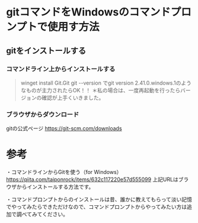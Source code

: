 # gitコマンドをWindowsのコマンドプロンプトで使用す方法

## gitをインストールする
### コマンドライン上からインストールする
 > winget install Git.Git
 > git --version
 でgit version 2.41.0.windows.1のようなものが主力されたらOK！！
 ＊私の場合は、一度再起動を行ったらバージョンの確認が上手くいきました。

### ブラウザからダウンロード
gitの公式ページ
https://git-scm.com/downloads


# 参考
・コマンドラインからGitを使う（for Windows）
https://qiita.com/taiponrock/items/632c117220e57d555099
上記URLはブラウザからインストールする方法です。

・コマンドプロンプトからのインストールは昔、誰かに教えてもらって淡い記憶でやってみたらできただけなので、コマンドプロンプトからやってみたい方は追加で調べてみてください。